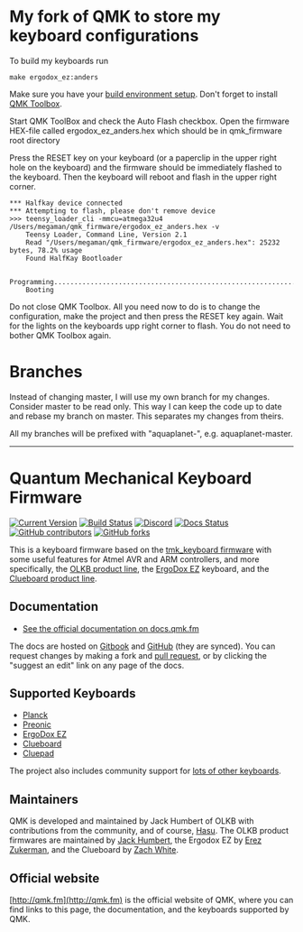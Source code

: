 # My fork of QMK to store my keyboard configurations
To build my keyboards run

    make ergodox_ez:anders

Make sure you have your [build environment setup](https://docs.qmk.fm/#/newbs_getting_started?id=environment-setup). Don't forget to install [QMK Toolbox](https://github.com/qmk/qmk_toolbox/releases/latest).

Start QMK ToolBox and check the Auto Flash checkbox. Open the firmware HEX-file called ergodox_ez_anders.hex which should be in qmk_firmware root directory

Press the RESET key on your keyboard (or a paperclip in the upper right hole on the keyboard) and the firmware should be immediately flashed to the keyboard. Then the keyboard will reboot and flash in the upper right corner.

    *** Halfkay device connected
    *** Attempting to flash, please don't remove device
    >>> teensy_loader_cli -mmcu=atmega32u4 /Users/megaman/qmk_firmware/ergodox_ez_anders.hex -v
        Teensy Loader, Command Line, Version 2.1
        Read "/Users/megaman/qmk_firmware/ergodox_ez_anders.hex": 25232 bytes, 78.2% usage
        Found HalfKay Bootloader

        Programming...............................................................................
        Booting

Do not close QMK Toolbox. All you need now to do is to change the configuration, make the project and then press the RESET key again. Wait for the lights on the keyboards upp right corner to flash. You do not need to bother QMK Toolbox again.

# Branches
Instead of changing master, I will use my own branch for my changes. Consider master to be read only. This way I can keep the code up to date and rebase my branch on master. This separates my changes from theirs.

All my branches will be prefixed with "aquaplanet-", e.g. aquaplanet-master.

---

# Quantum Mechanical Keyboard Firmware

[![Current Version](https://img.shields.io/github/tag/qmk/qmk_firmware.svg)](https://github.com/qmk/qmk_firmware/tags)
[![Build Status](https://travis-ci.org/qmk/qmk_firmware.svg?branch=master)](https://travis-ci.org/qmk/qmk_firmware)
[![Discord](https://img.shields.io/discord/440868230475677696.svg)](https://discord.gg/Uq7gcHh)
[![Docs Status](https://img.shields.io/badge/docs-ready-orange.svg)](https://docs.qmk.fm)
[![GitHub contributors](https://img.shields.io/github/contributors/qmk/qmk_firmware.svg)](https://github.com/qmk/qmk_firmware/pulse/monthly)
[![GitHub forks](https://img.shields.io/github/forks/qmk/qmk_firmware.svg?style=social&label=Fork)](https://github.com/qmk/qmk_firmware/)

This is a keyboard firmware based on the [tmk\_keyboard firmware](http://github.com/tmk/tmk_keyboard) with some useful features for Atmel AVR and ARM controllers, and more specifically, the [OLKB product line](https://olkb.com), the [ErgoDox EZ](http://www.ergodox-ez.com) keyboard, and the [Clueboard product line](http://clueboard.co/).

## Documentation

* [See the official documentation on docs.qmk.fm](https://docs.qmk.fm)

The docs are hosted on [Gitbook](https://www.gitbook.com/book/qmk/firmware/details) and [GitHub](/docs/) (they are synced). You can request changes by making a fork and [pull request](https://github.com/qmk/qmk_firmware/pulls), or by clicking the "suggest an edit" link on any page of the docs.

## Supported Keyboards

* [Planck](/keyboards/planck/)
* [Preonic](/keyboards/preonic/)
* [ErgoDox EZ](/keyboards/ergodox_ez/)
* [Clueboard](/keyboards/clueboard/)
* [Cluepad](/keyboards/clueboard/17/)

The project also includes community support for [lots of other keyboards](/keyboards/).

## Maintainers

QMK is developed and maintained by Jack Humbert of OLKB with contributions from the community, and of course, [Hasu](https://github.com/tmk). The OLKB product firmwares are maintained by [Jack Humbert](https://github.com/jackhumbert), the Ergodox EZ by [Erez Zukerman](https://github.com/ezuk), and the Clueboard by [Zach White](https://github.com/skullydazed).

## Official website

[http://qmk.fm](http://qmk.fm) is the official website of QMK, where you can find links to this page, the documentation, and the keyboards supported by QMK.
